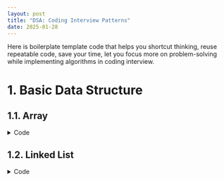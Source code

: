 ```yaml
---
layout: post
title: "DSA: Coding Interview Patterns"
date: 2025-01-28
---
```


Here is boilerplate template code that helps you shortcut thinking, reuse repeatable code, save your time, let you focus more on problem-solving while implementing algorithms in coding interview.


# 1. Basic Data Structure

## 1.1. Array

<details>
<summary>Code</summary>

<pre>
<code class="language-python">
nums = [0, 10, 20, 30, 40, 50]

# Loop with index and value
for i, num in enumerate(nums):
    print(i, num)
</code>
</pre>
</details>


## 1.2. Linked List

<details>
<summary>Code</summary>

<pre style="background-color: lightgray; color: black;">

    from llist import sllist, dllist

    # Create a singly linked list
    singly_list = sllist()

    # Add elements to the singly linked list
    singly_list.append(1)
    singly_list.append(2)
    singly_list.append(3)

    # Display the singly linked list
    print("Singly Linked List:", singly_list)  # Output: sllist([1, 2, 3])

    # Access elements
    print("First element:", singly_list.first.value)  # Output: 1
    print("Last element:", singly_list.last.value)   # Output: 3

    # Remove an element
    singly_list.remove(singly_list.first)  # Removes the first element
    print("After removal:", singly_list)  # Output: sllist([2, 3])

    # Create a doubly linked list
    doubly_list = dllist()

    # Add elements to the doubly linked list
    doubly_list.append(1)
    doubly_list.append(2)
    doubly_list.append(3)

    # Display the doubly linked list
    print("Doubly Linked List:", doubly_list)  # Output: dllist([1, 2, 3])

    # Insert at a specific position
    doubly_list.insert(0, doubly_list.first)  # Insert 0 at the start
    print("After insertion:", doubly_list)   # Output: dllist([0, 1, 2, 3])
    </pre>
    </details>


## 1.3. Stack

<details>
<summary>Code</summary>

<pre style="background-color: lightgray; color: black;">

    # Declaring a stack using a list
    stack = []

    # Push operation (adding elements to the stack)
    stack.append(10)
    stack.append(20)
    stack.append(30)

    # Pop operation (removing the top element of the stack)
    top_element = stack.pop()  # Removes and returns 30

    # Checking the top element without removing it
    top_element = stack[-1]  # 20

    # Checking if the stack is empty
    is_empty = len(stack) == 0

</pre>
</details>


## 1.4. Queue

<details>
<summary>Code</summary>

<pre style="background-color: lightgray; color: black;">

    from queue import Queue

    # Create a FIFO queue
    q = Queue()

    # Add elements to the queue
    q.put(1)
    q.put(2)
    q.put(3)

    # Remove elements from the queue
    print(q.get())  # Output: 1
    print(q.get())  # Output: 2

    # Check if the queue is empty
    print(q.empty())  # Output: False

</pre>
</details>


## 1.5. Priority Queue

<details>
<summary>Code</summary>

<pre style="background-color: lightgray; color: black;">

    from queue import PriorityQueue

    # Create a priority queue
    q = PriorityQueue()

    # Add elements with priorities (lower number = higher priority)
    q.put((1, "Task A"))
    q.put((3, "Task C"))
    q.put((2, "Task B"))

    # Remove elements based on priority
    print(q.get())  # Output: (1, 'Task A')
    print(q.get())  # Output: (2, 'Task B')

</pre>
</details>

## 1.6. Hash Map

<details>
<summary>Code</summary>

<pre style="background-color: lightgray; color: black;">

    # Create a hash map
    hash_map = {}

    # Add key-value pairs
    hash_map["name"] = "Alice"
    hash_map["age"] = 25
    hash_map["city"] = "New York"

    # Access values by keys
    print(hash_map["name"])  # Output: Alice

    # Update a value
    hash_map["age"] = 26

    # Check if a key exists
    print("city" in hash_map)  # Output: True

    # Delete a key-value pair
    del hash_map["city"]

    # Iterate over keys and values
    for key, value in hash_map.items():
        print(f"{key}: {value}") # Output: (Alice: 26)

</pre>
</details>


## 1.6. Set

<details>
<summary>Code</summary>

<pre style="background-color: lightgray; color: black;">

    # Creating an empty set
    my_set = set()

    # Adding elements to the set
    my_set.add(1)
    my_set.add(2)
    my_set.add(3)

    # Adding 2 again (no effect)
    my_set.add(2)

    # Removing an element
    my_set.remove(1)

    # The set still contains only one instance of 2
    print(my_set)  # Output: {2, 3}

</pre>
</details>

## 1.7. Infinity

<details>
<summary>Code</summary>

<pre style="background-color: lightgray; color: black;">
    
    import math

    positive_inf = math.inf
    negative_inf = -math.inf

</pre>
</details>